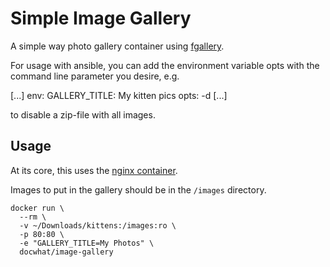 Simple Image Gallery
====================

A simple way photo gallery container using
[fgallery](https://github.com/wavexx/fgallery).

For usage with ansible, you can add the environment variable opts with the command line parameter you desire,
e.g.

[...]
 env:
   GALLERY_TITLE: My kitten pics
   opts: -d
[...]

to disable a zip-file with all images.


Usage
-----

At its core, this uses the [nginx container](https://hub.docker.com/\_/nginx/).

Images to put in the gallery should be in the `/images` directory.

    docker run \
      --rm \
      -v ~/Downloads/kittens:/images:ro \
      -p 80:80 \
      -e "GALLERY_TITLE=My Photos" \
      docwhat/image-gallery
